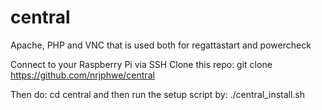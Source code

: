 # central

Apache, PHP and VNC that is used both for regattastart and powercheck

Connect to your Raspberry Pi via SSH Clone this repo: git clone https://github.com/nrjphwe/central 

Then do:
cd central
and then run the setup script by: ./central_install.sh
